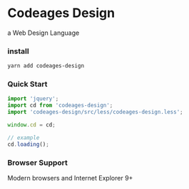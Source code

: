 # Codeages Design

a Web Design Language

### install

```bash
yarn add codeages-design
```

### Quick Start

```js
import 'jquery';
import cd from 'codeages-design';
import 'codeages-design/src/less/codeages-design.less';

window.cd = cd;

// example
cd.loading();
```

### Browser Support

Modern browsers and Internet Explorer 9+
